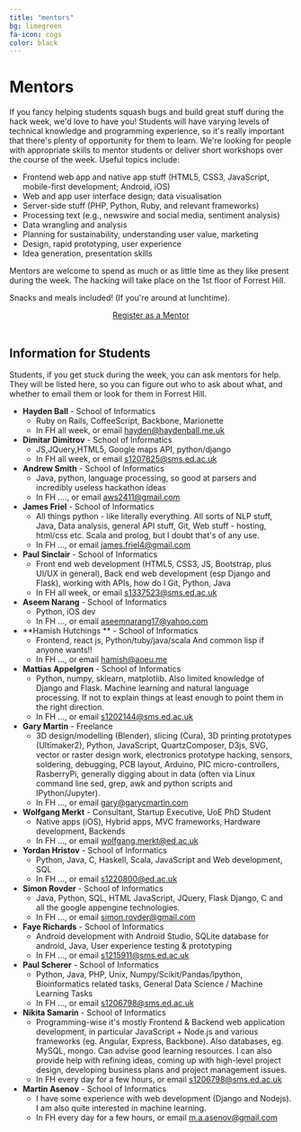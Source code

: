 ```yaml
---
title: "mentors"
bg: limegreen
fa-icon: cogs
color: black  
---
```


# Mentors


If you fancy helping students squash bugs and build great stuff during the hack week, we'd love to have you! Students will have varying levels of technical knowledge and programming experience, so it's really important that there's plenty of opportunity for them to learn. We're looking for people with appropriate skills to mentor students or deliver short workshops over the course of the week. Useful topics include:

 *  Frontend web app and native app stuff (HTML5, CSS3, JavaScript, mobile-first development; Android, iOS)
 *  Web and app user interface design; data visualisation
 *  Server-side stuff (PHP, Python, Ruby, and relevant frameworks)
 *  Processing text (e.g., newswire and social media, sentiment analysis)
 *  Data wrangling and analysis
 *  Planning for sustainability, understanding user value, marketing
 *  Design, rapid prototyping, user experience
 *  Idea generation, presentation skills
<!-- *  Linked Data or Semantic Web technologies-->


Mentors are welcome to spend as much or as little time as they like present during the week. The hacking will take place on the 1st floor of Forrest Hill.

Snacks and meals included! (If you're around at lunchtime).

<div style="text-align: center">
<a href="https://docs.google.com/forms/d/1s-SDeyV_qKEuvbugUweB34ns3HDTmQyqTl6EjlLsy34/viewform" class="btn btn-lg btn-primary">Register as a Mentor</a>
</div>
<br/>

## Information for Students

Students, if you get stuck during the week, you can ask mentors for help. They will be listed here, so you can figure out who to ask about what, and whether to email them or look for them in Forrest Hill.

* **Hayden Ball** - School of Informatics
  * Ruby on Rails, CoffeeScript, Backbone, Marionette
  * In FH all week, or email hayden@haydenball.me.uk
* **Dimitar	Dimitrov** - School of Informatics
  * JS,JQuery,HTML5, Google maps API, python/django
  * In FH all week, or email s1207825@sms.ed.ac.uk
* **Andrew	Smith** - School of Informatics
  * Java, python, language processing, so good at parsers and incredibly useless hackathon ideas
  * In FH ...., or email aws2411@gmail.com
* **James Friel** - School of Informatics
  * All things python - like literally everything. All sorts of NLP stuff, Java, Data analysis, general API stuff, Git, Web stuff - hosting, html/css etc. Scala and prolog, but I doubt that's of any use.
  * In FH ..., or email james.friel4@gmail.com
* **Paul Sinclair** - School of Informatics
  * Front end web development (HTML5, CSS3, JS, Bootstrap, plus UI/UX in general), Back end web development (esp Django and Flask), working with APIs, how do I Git, Python, Java
  * In FH all week, or email s1337523@sms.ed.ac.uk
* **Aseem Narang** - School of Informatics
  * Python, iOS dev
  * In FH ..., or email aseemnarang17@yahoo.com
* **Hamish 	Hutchings ** - School of Informatics
  * Frontend, react js, Python/tuby/java/scala And common lisp if anyone wants!!
  * In FH ..., or email hamish@aoeu.me
* **Mattias	Appelgren** - School of Informatics
  * Python, numpy, sklearn, matplotlib. Also limited knowledge of Django and Flask. Machine learning and natural language processing. If not to explain things at least enough to point them in the right direction.
  * In FH ..., or email s1202144@sms.ed.ac.uk
* **Gary Martin** - Freelance
  * 3D design/modelling (Blender), slicing (Cura), 3D printing prototypes (Ultimaker2), Python, JavaScript, QuartzComposer, D3js, SVG, vector or raster design work, electronics prototype hacking, sensors, soldering, debugging, PCB layout, Arduino, PIC micro-controllers, RasberryPi, generally digging about in data (often via Linux command line sed, grep, awk and python scripts and IPython/Jupyter).
  * In FH ..., or email gary@garycmartin.com
* **Wolfgang Merkt** - Consultant, Startup Executive, UoE PhD Student
  * Native apps (iOS), Hybrid apps, MVC frameworks, Hardware development, Backends
  * In FH ..., or email wolfgang.merkt@ed.ac.uk
* **Yordan Hristov** - School of Informatics
  * Python, Java, C, Haskell, Scala, JavaScript and Web development, SQL
  * In FH ..., or email s1220800@ed.ac.uk
* **Simon Rovder** - School of Informatics
  * Java, Python, SQL, HTML JavaScript, JQuery, Flask Django, C and all the google appengine technologies.
  * In FH ..., or email simon.rovder@gmail.com
* **Faye Richards** - School of Informatics
  * Android development with Android Studio, SQLite database for android, Java, User experience testing & prototyping
  * In FH ..., or email s1215911@sms.ed.ac.uk
* **Paul Scherer** - School of Informatics
  * Python, Java, PHP, Unix, Numpy/Scikit/Pandas/Ipython, Bioinformatics related tasks, General Data Science / Machine Learning Tasks
  * In FH ..., or email s1206798@sms.ed.ac.uk
* **Nikita	Samarin** - School of Informatics
  * Programming-wise it's mostly Frontend & Backend web application development, in particular JavaScript + Node.js and various frameworks (eg. Angular, Express, Backbone). Also databases, eg. MySQL, mongo. Can advise good learning resources.
    I can also provide help with refining ideas, coming up with high-level project design, developing business plans and project management issues.
  * In FH every day for a few hours, or email s1206798@sms.ed.ac.uk
* **Martin Asenov** - School of Informatics
  * I have some experience with web development (Django and Nodejs). I am also quite interested in machine learning.
  * In FH every day for a few hours, or email m.a.asenov@gmail.com

<!-- * **Amy Guy** - School of Informatics
  * Python, PHP, HTML, CSS, JS, responsive design, progressive enhancement, mobile web, semantic web, linked data, RDF, SPARQL
  * In AT all week, or email Amy.Guy@ed.ac.uk
* **Nicola Symmers** - Information Services
  * HTML, XML, JavaScript, CSS, PHP, C#, design, ideas
  * In AT all week
* **Stephannie Hay** - Digital Learning Applications & Media in Information Services
  * Data analysis & visualisation:	I am happy to help out with data analysis although I don't use statistical packages (happy to point in the correct direction for info though). I have worked with data and analysing data for a few years now and I do some visualisation work.
  * In AT Tuesday morning, Thursday morning
  * Email stephannie.hay@ed.ac.uk, Tuesday afternoon, Wednesday, Thursday afternoon, Friday morning
* **Matt Hammond** - IS Learning Teaching and Web Services
  * MySQL, MSSQL, NoSQL, PHP, ASP, Javascript, HTML, CSS, Data Vis (D3.js), AWS, Apache, IIS, Objective C
  * In AT Tuesday morning, Thursday, Friday morning
  * Skype (matthewhammond), Email (matthew.hammond@ed.ac.uk) at above times
* **arno verhoeven** - ECA
  * Ideas, business plan/pitching, design visualisation and image prep including illustrator, photoshop, etc.  Video editing, etc.
  * In AT Tuesday afternoon, Wednesday afternoon, Thursday afternoon
  * Email (a.verhoeven@ed.ac.uk) at above times
* **Daniel Duma** - Informatics/ILCC
   * Natural language processing and sentiment analysis
   * Python (APIs, NLTK and everything to do with processing natural language), Javascript, HTML+CSS
   * In AT Tuesday afternoon, Wednesday afternoon, Thursday afternoon, Friday morning
   * Email (danielduma@gmail.com) any time
* **Duncan MacGruer** - Information Services - LTWS division
   * UX/prototyping
   * Twitter (@donutsmacgruer) all week
* **Mark Olleson** - Bloomberg
   * Bloomberg API, C++, C, Java
   * In AT Tuesda, Wednesday morning
   * Email (Molleson@bloomberg.net) Wednesday afternoon, Thursday, Friday morning
* **James Baster** - Democracy Club & OpenTechCalendar
   * Democracy club open data
   * Email (James@jarofgreen.co.uk)
* **Pat Fleury** - LTW/Information Services
   * PHP (kohana HMVC), javascript/jquery, html, css, Bluetooth (uxIDE, embedded-C) - iBeacons, system level/block, design, project management, product development, ASP (a long time ago), objective C (rudimentary coding knowledge but know a bit about iOS platform and frameworks available)
   * In AT all week
* **Michael Clouser** - Academic Entrepreneur
   * "Seriel entrepreneur and academic. Formulating strategy, business planning, presentation and communication coaching, forming early stage teams and team dynamics, entrepreneurial finance, raising capital, forming partnerships. Taught informatics entrepreneurship through the Edinburgh-Stanford Link at the University of Edinburgh's School of Informatics for 7 years 2004-2011. Co-founder of E-Club in 2005 and studied at the Business School, earning the MSc in 2006.
   * In AT Thursday afternoon, Friday morning
   * Skype () Thursday, Friday morning
* **Richard Hanes** - Bloomberg Lp
   * C++, Java, Obj C, bit of d3.js and Python.
   * In AT Tuesday, Wednesday morning
* **Karl Barker** - Bloomberg
   * Python, javascript, node, C, C++, design, ideas
   * In AT Tuesday
   * Email (Kbarker19@bloomberg.net) on Tuesday
* **Jon Cinque** - Bloomberg
   * Python, C++, JavaScript, Unix, UX, services, design, ideas
   * In AT Thursday, Friday morning
* **Hayden Ball** - School of Informatics / SparkSeat LLP
   * HTML, JavaScript, CoffeeScript, Backbone / Marionette, Ruby / Rails
   * In AT Tuesday, Wednesday, Thursday morning, Friday morning
   * Talk to me about [Path Data](http://data.inf.ed.ac.uk/path)
   * Email: <s1202640@sms.ed.ac.uk> or IRC (#ilwhack on ImaginaryNet)
* **Jonah McLachlan** - Information Services LTW
   * MyEd Data Feeds, UX, jQuery and HTML, CSS and .js templates. Front-End/Server Side.
   * Around all week. Email ltw-wit@mlist.is.ed.ac.uk or Tweet: @LTW_WIT
* **Kate Ho** - Project Ginsberg
   * Quantified self, life tracking, general programming
   * Around AT all week
* **Duncan Gauld** - Skyscanner
   * Skyscanner API support
   * Email all week (duncan.gauld@skyscanner.net)
* **Matthew Summers** - School of Informatics
   * Python, Flask, HTML, Java, Haskell, general programming
   * Around AT all week
* **Jonny Casey** - Practical Action
   * [@JonnyPCasey](http://twitter.com/jonnypcasey)
* **Myroslava Dzikovska** - School of Informatics
   * Data analysis/machine learning (R, Weka), Natural language processing, Data visualisation with Highcharts
   * In AT Tuesday 2pm - 6pm and Thursday 2pm-5pm
   * Wednesday afternoon on Google Talk / Hangouts (myrosia@gmail.com)
* **Paul Scherer** - School of Informatics
   * Python, Java, Django, HTML, Ideas, Presentations
   * Around AT most of the week
* **William Waites** - School of Informatics
   * Python, Haskell, literate programming
   * Storage, databases, modelling, querying
   * In AT Tuesday 2pm onwards, other afternoons generally
   * Email any time (wwaites@tardis dot ed dot ac dot etc) -->
